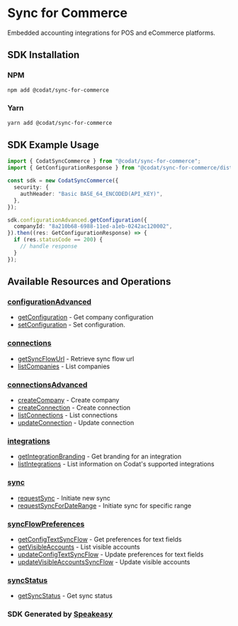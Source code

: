 # Sync for Commerce

Embedded accounting integrations for POS and eCommerce platforms.

<!-- Start SDK Installation -->
## SDK Installation

### NPM

```bash
npm add @codat/sync-for-commerce
```

### Yarn

```bash
yarn add @codat/sync-for-commerce
```
<!-- End SDK Installation -->

## SDK Example Usage
<!-- Start SDK Example Usage -->


```typescript
import { CodatSyncCommerce } from "@codat/sync-for-commerce";
import { GetConfigurationResponse } from "@codat/sync-for-commerce/dist/sdk/models/operations";

const sdk = new CodatSyncCommerce({
  security: {
    authHeader: "Basic BASE_64_ENCODED(API_KEY)",
  },
});

sdk.configurationAdvanced.getConfiguration({
  companyId: "8a210b68-6988-11ed-a1eb-0242ac120002",
}).then((res: GetConfigurationResponse) => {
  if (res.statusCode == 200) {
    // handle response
  }
});
```
<!-- End SDK Example Usage -->

<!-- Start SDK Available Operations -->
## Available Resources and Operations


### [configurationAdvanced](docs/sdks/configurationadvanced/README.md)

* [getConfiguration](docs/sdks/configurationadvanced/README.md#getconfiguration) - Get company configuration
* [setConfiguration](docs/sdks/configurationadvanced/README.md#setconfiguration) - Set configuration.

### [connections](docs/sdks/connections/README.md)

* [getSyncFlowUrl](docs/sdks/connections/README.md#getsyncflowurl) - Retrieve sync flow url
* [listCompanies](docs/sdks/connections/README.md#listcompanies) - List companies

### [connectionsAdvanced](docs/sdks/connectionsadvanced/README.md)

* [createCompany](docs/sdks/connectionsadvanced/README.md#createcompany) - Create company
* [createConnection](docs/sdks/connectionsadvanced/README.md#createconnection) - Create connection
* [listConnections](docs/sdks/connectionsadvanced/README.md#listconnections) - List connections
* [updateConnection](docs/sdks/connectionsadvanced/README.md#updateconnection) - Update connection

### [integrations](docs/sdks/integrations/README.md)

* [getIntegrationBranding](docs/sdks/integrations/README.md#getintegrationbranding) - Get branding for an integration
* [listIntegrations](docs/sdks/integrations/README.md#listintegrations) - List information on Codat's supported integrations

### [sync](docs/sdks/sync/README.md)

* [requestSync](docs/sdks/sync/README.md#requestsync) - Initiate new sync
* [requestSyncForDateRange](docs/sdks/sync/README.md#requestsyncfordaterange) - Initiate sync for specific range

### [syncFlowPreferences](docs/sdks/syncflowpreferences/README.md)

* [getConfigTextSyncFlow](docs/sdks/syncflowpreferences/README.md#getconfigtextsyncflow) - Get preferences for text fields
* [getVisibleAccounts](docs/sdks/syncflowpreferences/README.md#getvisibleaccounts) - List visible accounts
* [updateConfigTextSyncFlow](docs/sdks/syncflowpreferences/README.md#updateconfigtextsyncflow) - Update preferences for text fields
* [updateVisibleAccountsSyncFlow](docs/sdks/syncflowpreferences/README.md#updatevisibleaccountssyncflow) - Update visible accounts

### [syncStatus](docs/sdks/syncstatus/README.md)

* [getSyncStatus](docs/sdks/syncstatus/README.md#getsyncstatus) - Get sync status
<!-- End SDK Available Operations -->

### SDK Generated by [Speakeasy](https://docs.speakeasyapi.dev/docs/using-speakeasy/client-sdks)
